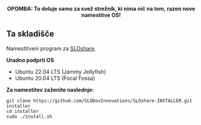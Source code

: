 <p align="center"><b>OPOMBA: To deluje samo za svež strežnik, ki nima nič na tem, razen nove namestitve OS!</b></p>

## Ta skladišče
Namestitveni program za [SLOshare](https://github.com/SLODovInnovations/SLOshare).

**Uradno podprti OS**
- Ubuntu 22.04 LTS (Jammy Jellyfish)
- Ubuntu 20.04 LTS (Focal Fossa)

**Za namestitev zaženite naslednje:**
```
git clone https://github.com/SLODovInnovations/SLOshare-INSTALLER.git installer
cd installer
sudo ./install.sh
```